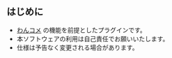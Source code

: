 ## はじめに

- [わんコメ](https://onecomme.com/) の機能を前提としたプラグインです。
- 本ソフトウェアの利用は自己責任でお願いいたします。
- 仕様は予告なく変更される場合があります。
